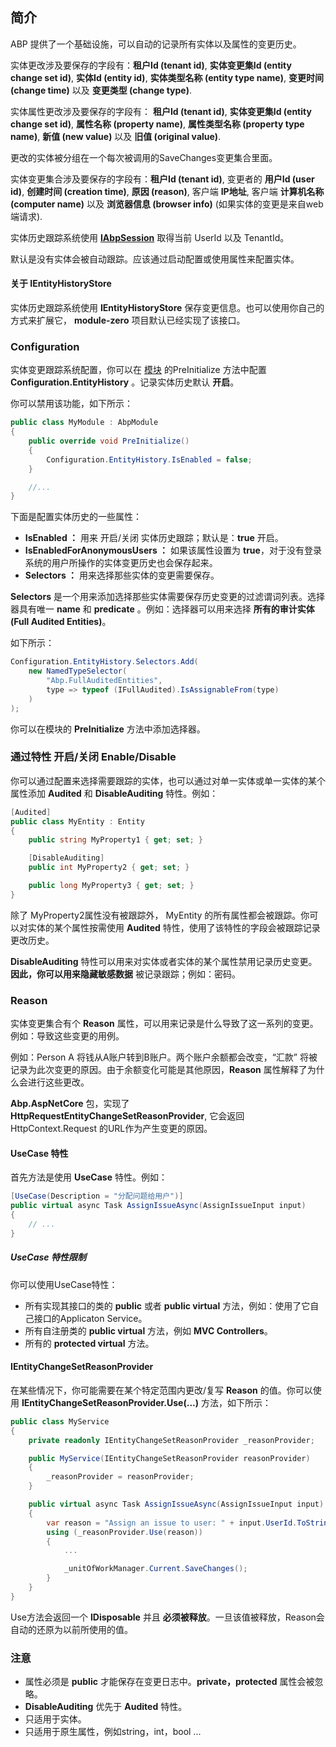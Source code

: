 ## 简介

ABP 提供了一个基础设施，可以自动的记录所有实体以及属性的变更历史。

实体更改涉及要保存的字段有：**租户Id (tenant id)**,
**实体变更集Id (entity change set id)**, **实体Id (entity id)**,
**实体类型名称 (entity type name)**, **变更时间 (change time)** 以及 **变更类型 (change type)**.

实体属性更改涉及要保存的字段有： **租户Id (tenant id)**,
**实体变更集Id (entity change set id)**, **属性名称 (property name)**, **属性类型名称 (property type name)**,
**新值 (new value)** 以及 **旧值 (original value)**.

更改的实体被分组在一个每次被调用的SaveChanges变更集合里面。

实体变更集合涉及要保存的字段有：**租户Id (tenant id)**,
变更者的 **用户Id (user id)**, **创建时间 (creation time)**, **原因 (reason)**, 客户端
**IP地址**, 客户端 **计算机名称 (computer name)** 以及 **浏览器信息 (browser info)** (如果实体的变更是来自web端请求).

实体历史跟踪系统使用 [**IAbpSession**](2.2ABP公共结构-会话管理.md) 取得当前 UserId 以及 TenantId。

默认是没有实体会被自动跟踪。应该通过启动配置或使用属性来配置实体。


#### 关于 IEntityHistoryStore

实体历史跟踪系统使用  **IEntityHistoryStore** 保存变更信息。也可以使用你自己的方式来扩展它， **module-zero** 项目默认已经实现了该接口。

### Configuration

实体变更跟踪系统配置，你可以在 [模块](1.3ABP总体介绍-模块系统.md) 的PreInitialize 方法中配置 **Configuration.EntityHistory** 。记录实体历史默认 **开启**。

你可以禁用该功能，如下所示：

```csharp
public class MyModule : AbpModule
{
    public override void PreInitialize()
    {
        Configuration.EntityHistory.IsEnabled = false;
    }

    //...
}
```

下面是配置实体历史的一些属性：

- **IsEnabled ：** 用来 开启/关闭 实体历史跟踪；默认是：**true** 开启。
-  **IsEnabledForAnonymousUsers ：** 如果该属性设置为 **true**，对于没有登录系统的用户所操作的实体变更历史也会保存起来。
-  **Selectors ：** 用来选择那些实体的变更需要保存。
  
**Selectors** 是一个用来添加选择那些实体需要保存历史变更的过滤谓词列表。选择器具有唯一 **name** 和 **predicate** 。例如：选择器可以用来选择 **所有的审计实体(Full Audited Entities)**。

如下所示：

```csharp
Configuration.EntityHistory.Selectors.Add(
    new NamedTypeSelector(
        "Abp.FullAuditedEntities",
        type => typeof (IFullAudited).IsAssignableFrom(type)
    )
);
```

你可以在模块的 **PreInitialize** 方法中添加选择器。


### 通过特性 开启/关闭 Enable/Disable 

你可以通过配置来选择需要跟踪的实体，也可以通过对单一实体或单一实体的某个属性添加 **Audited** 和 **DisableAuditing** 特性。例如：

```csharp
[Audited]
public class MyEntity : Entity
{
    public string MyProperty1 { get; set; }

    [DisableAuditing]
    public int MyProperty2 { get; set; }

    public long MyProperty3 { get; set; }
}
```

除了 MyProperty2属性没有被跟踪外， MyEntity 的所有属性都会被跟踪。你可以对实体的某个属性按需使用 **Audited** 特性，使用了该特性的字段会被跟踪记录更改历史。

**DisableAuditing** 特性可以用来对实体或者实体的某个属性禁用记录历史变更。**因此，你可以用来隐藏敏感数据** 被记录跟踪；例如：密码。


### Reason

实体变更集合有个 **Reason** 属性，可以用来记录是什么导致了这一系列的变更。例如：导致这些变更的用例。

例如：Person A 将钱从A账户转到B账户。两个账户余额都会改变，“汇款” 将被记录为此次变更的原因。由于余额变化可能是其他原因，**Reason** 属性解释了为什么会进行这些更改。

**Abp.AspNetCore** 包，实现了 **HttpRequestEntityChangeSetReasonProvider**,
它会返回 HttpContext.Request 的URL作为产生变更的原因。

#### UseCase 特性

首先方法是使用 **UseCase** 特性。例如：

```csharp
[UseCase(Description = "分配问题给用户")]
public virtual async Task AssignIssueAsync(AssignIssueInput input)
{
    // ...
}
```

##### UseCase 特性限制

你可以使用UseCase特性：

- 所有实现其接口的类的 **public** 或者 **public virtual** 方法，例如：使用了它自己接口的Applicaton Service。
- 所有自注册类的 **public virtual** 方法，例如 **MVC Controllers**。
- 所有的 **protected virtual** 方法。

#### IEntityChangeSetReasonProvider

在某些情况下，你可能需要在某个特定范围内更改/复写 **Reason** 的值。你可以使用 **IEntityChangeSetReasonProvider.Use(...)** 方法，如下所示：

```csharp
public class MyService
{
    private readonly IEntityChangeSetReasonProvider _reasonProvider;

    public MyService(IEntityChangeSetReasonProvider reasonProvider)
    {
        _reasonProvider = reasonProvider;
    }

    public virtual async Task AssignIssueAsync(AssignIssueInput input)
    {
        var reason = "Assign an issue to user: " + input.UserId.ToString();
        using (_reasonProvider.Use(reason))
        {
            ...

            _unitOfWorkManager.Current.SaveChanges();
        }
    }
}
```

Use方法会返回一个 **IDisposable** 并且 **必须被释放**。一旦该值被释放，Reason会自动的还原为以前所使用的值。


### 注意

- 属性必须是 **public** 才能保存在变更日志中。**private，protected** 属性会被忽略。
- **DisableAuditing** 优先于 **Audited** 特性。
- 只适用于实体。
- 只适用于原生属性，例如string，int，bool ...


